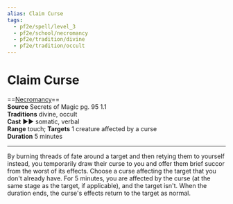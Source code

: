```yaml
---
alias: Claim Curse
tags:
  - pf2e/spell/level_3
  - pf2e/school/necromancy
  - pf2e/tradition/divine
  - pf2e/tradition/occult
---
```


# Claim Curse

==[Necromancy](../../../Traits/Necromancy.md)==  
__Source__ Secrets of Magic pg. 95 1.1  
**Traditions** divine, occult  
**Cast** ►► somatic, verbal  
**Range** touch; **Targets** 1 creature affected by a curse  
**Duration** 5 minutes

---

By burning threads of fate around a target and then retying them to yourself instead, you temporarily draw their curse to you and offer them brief succor from the worst of its effects. Choose a curse affecting the target that you don't already have. For 5 minutes, you are affected by the curse (at the same stage as the target, if applicable), and the target isn't. When the duration ends, the curse's effects return to the target as normal.
